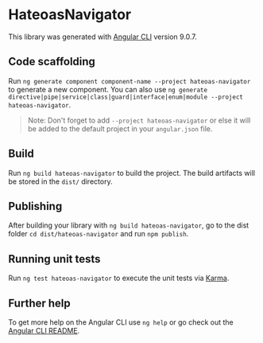 # HateoasNavigator

This library was generated with [Angular CLI](https://github.com/angular/angular-cli) version 9.0.7.

## Code scaffolding

Run `ng generate component component-name --project hateoas-navigator` to generate a new component. You can also use `ng generate directive|pipe|service|class|guard|interface|enum|module --project hateoas-navigator`.
> Note: Don't forget to add `--project hateoas-navigator` or else it will be added to the default project in your `angular.json` file. 

## Build

Run `ng build hateoas-navigator` to build the project. The build artifacts will be stored in the `dist/` directory.

## Publishing

After building your library with `ng build hateoas-navigator`, go to the dist folder `cd dist/hateoas-navigator` and run `npm publish`.

## Running unit tests

Run `ng test hateoas-navigator` to execute the unit tests via [Karma](https://karma-runner.github.io).

## Further help

To get more help on the Angular CLI use `ng help` or go check out the [Angular CLI README](https://github.com/angular/angular-cli/blob/master/README.md).
